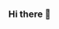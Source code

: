 ### Hi there 👋

<!--
**RinoxCraft/RinoxCraft** is a ✨ _special_ ✨ repository because its `README.md` (this file) appears on your GitHub profile.

Here are some ideas to get you started:

- 🔭 I’m currently working on  video juegos
- 🌱 I’m currently learning a crear un video juego
- 👯 I’m looking to collaborate 
- 🤔 I’m looking for help with  profesionales
- 📫 How to reach me : yeniferhoyos18@gmail.com
- 😄 Pronouns: RinoxCraft
- ⚡ Fun fact:me gustan los videojuegos
-->
